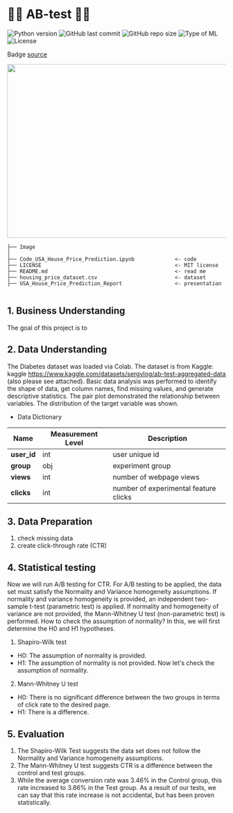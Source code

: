 # 📱📱 AB-test 🧪🧪
![Python version](https://img.shields.io/badge/Python%20version-3.10%2B-lightgrey)
![GitHub last commit](https://img.shields.io/github/last-commit/Taweilo/usa_house_price_prediction)
![GitHub repo size](https://img.shields.io/github/repo-size/Taweilo/usa_house_price_prediction)
![Type of ML](https://img.shields.io/badge/Type%20of%20ML-Regression%20-red)
![License](https://img.shields.io/badge/License-MIT-green)

Badge [source](https://shields.io/)

 <img src="https://www.convertize.com/wp-content/uploads/2021/01/what-is-split-ab-testing-hero.jpg" width="1100" height="400">

```
├── Image                       
│
├── Code_USA_House_Price_Prediction.ipynb             <- code
├── LICENSE                                           <- MIT license
├── README.md                                         <- read me
├── housing_price_dataset.csv                         <- dataset
├── USA_House_Price_Prediction_Report                 <- presentation


```

## 1. Business Understanding
The goal of this project is to 

## 2. Data Understanding 
The Diabetes dataset was loaded via Colab. The dataset is from Kaggle: kaggle https://www.kaggle.com/datasets/sergylog/ab-test-aggregated-data
 (also please see   attached). Basic data analysis was performed to identify the shape of data, get column names, find missing values, and generate descriptive statistics. The pair plot demonstrated the relationship between variables. The distribution of the target variable was shown.

* Data Dictionary
 
| Name | Measurement Level| Description |
| ----  | ---------------- | ---------- |
| **user_id**  | int | user unique id |
| **group**  | obj | experiment group |
| **views** | int | number of webpage views |
| **clicks** | int | number of experimental feature clicks |
 
## 3. Data Preparation 
1. check missing data
2. create click-through rate (CTR)
  
## 4. Statistical testing    
Now we will run A/B testing for CTR.
For A/B testing to be applied, the data set must satisfy the Normality and Variance homogeneity assumptions.
If normality and variance homogeneity is provided, an independent two-sample t-test (parametric test) is applied.
If normality and homogeneity of variance are not provided, the Mann-Whitney U test (non-parametric test) is performed. How to check the assumption of normality? In this, we will first determine the H0 and H1 hypotheses.

1. Shapiro-Wilk test
- H0: The assumption of normality is provided.
- H1: The assumption of normality is not provided. Now let's check the assumption of normality.

2. Mann-Whitney U test
- H0: There is no significant difference between the two groups in terms of click rate to the desired page.
- H1: There is a difference.

## 5. Evaluation
1. The Shapiro-Wilk Test suggests the data set does not follow the Normality and Variance homogeneity assumptions.
2. The Mann-Whitney U test suggests CTR is a difference between the control and test groups. 
3. While the average conversion rate was 3.46% in the Control group, this rate increased to 3.86% in the Test group. 
As a result of our tests, we can say that this rate increase is not accidental, but has been proven statistically.
